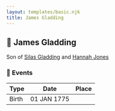 ```yaml
---
layout: templates/basic.njk
title: James Gladding
---
```

## 🔵 James Gladding

Son of [Silas Gladding](/people/5/55129348) and [Hannah Jones](/people/3/3592220)

### 📆 Events

Type | Date | Place
------ | ------ | ------
Birth | 01 JAN 1775 |
